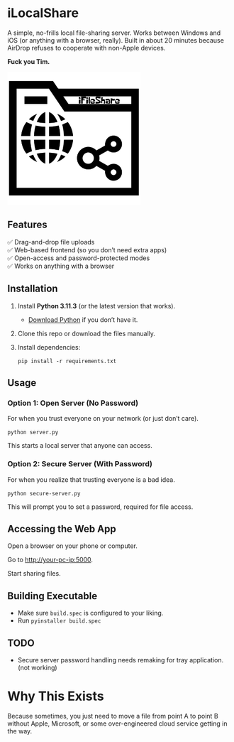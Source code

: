 # iLocalShare  

A simple, no-frills local file-sharing server. Works between Windows and iOS (or anything with a browser, really). Built in about 20 minutes because AirDrop refuses to cooperate with non-Apple devices. 

<b>Fuck you Tim.</b> 

<img src="icon.png" alt="iFileShare" width="300"/>

## Features  

✅ Drag-and-drop file uploads  
✅ Web-based frontend (so you don’t need extra apps)  
✅ Open-access and password-protected modes  
✅ Works on anything with a browser  

## Installation  

1. Install **Python 3.11.3** (or the latest version that works).  
   - [Download Python](https://www.python.org/downloads/) if you don’t have it.  

2. Clone this repo or download the files manually.  

3. Install dependencies:  

   ```
   pip install -r requirements.txt

## Usage
### Option 1: Open Server (No Password)
For when you trust everyone on your network (or just don’t care).

```
python server.py
```
This starts a local server that anyone can access.

### Option 2: Secure Server (With Password)
For when you realize that trusting everyone is a bad idea.

```
python secure-server.py
```
This will prompt you to set a password, required for file access.

## Accessing the Web App
Open a browser on your phone or computer.

Go to <http://your-pc-ip:5000>.

Start sharing files.

## Building Executable
 * Make sure `build.spec` is configured to your liking.
 * Run `pyinstaller build.spec`

## TODO
* Secure server password handling needs remaking for tray application. (not working)


# Why This Exists
Because sometimes, you just need to move a file from point A to point B without Apple, Microsoft, or some over-engineered cloud service getting in the way.

